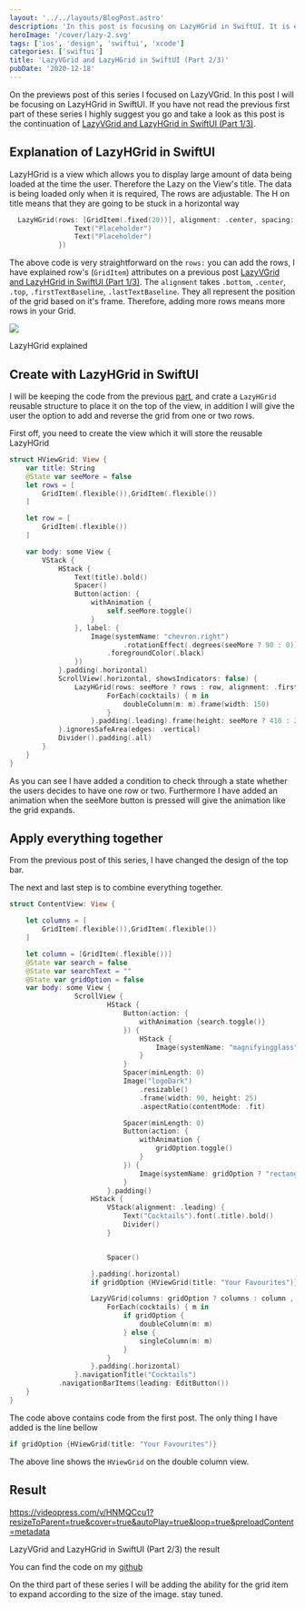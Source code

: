 ```yaml
---
layout: '../../layouts/BlogPost.astro'
description: 'In this post is focusing on LazyHGrid in SwiftUI. It is explained how to use LazyHGrid creating a stunning designed cocktail app'
heroImage: '/cover/lazy-2.svg'
tags: ['ios', 'design', 'swiftui', 'xcode']
categories: ['swiftui']
title: 'LazyVGrid and LazyHGrid in SwiftUI (Part 2/3)'
pubDate: '2020-12-18'
---
```


On the previews post of this series I focused on LazyVGrid. In this post I will be focusing on LazyHGrid in SwiftUI. If you have not read the previous first part of these series I highly suggest you go and take a look as this post is the continuation of [LazyVGrid and LazyHGrid in SwiftUI (Part 1/3)](https://thehappyprogrammer.com/lazyvgrid-and-lazyhgrid-in-swiftui-part-1/).

## Explanation of LazyHGrid in SwiftUI

LazyHGrid is a view which allows you to display large amount of data being loaded at the time the user. Therefore the Lazy on the View's title. The data is being loaded only when it is required, The rows are adjustable. The H on title means that they are going to be stuck in a horizontal way

```swift
  LazyHGrid(rows: [GridItem(.fixed(20))], alignment: .center, spacing: nil, pinnedViews: [], content: {
                Text("Placeholder")
                Text("Placeholder")
            })
```

The above code is very straightforward on the `rows:` you can add the rows, I have explained row's (`GridItem`) attributes on a previous post [LazyVGrid and LazyHGrid in SwiftUI (Part 1/3)](https://thehappyprogrammer.com/lazyvgrid-and-lazyhgrid-in-swiftui-part-1/). The `alignment` takes `.bottom`, `.center`, `.top`, `.firstTextBaseline`, `.lastTextBaseline`. They all represent the position of the grid based on it's frame. Therefore, adding more rows means more rows in your Grid.

![](/images/lazyhgrid.png)

LazyHGrid explained

## Create with LazyHGrid in SwiftUI

I will be keeping the code from the previous [part](https://thehappyprogrammer.com/lazyvgrid-and-lazyhgrid-in-swiftui-part-1/), and crate a `LazyHGrid` reusable structure to place it on the top of the view, in addition I will give the user the option to add and reverse the grid from one or two rows.

First off, you need to create the view which it will store the reusable LazyHGrid

```swift
struct HViewGrid: View {
    var title: String
    @State var seeMore = false
    let rows = [
        GridItem(.flexible()),GridItem(.flexible())
    ]

    let row = [
        GridItem(.flexible())
    ]

    var body: some View {
        VStack {
            HStack {
                Text(title).bold()
                Spacer()
                Button(action: {
                    withAnimation {
                        self.seeMore.toggle()
                    }
                }, label: {
                    Image(systemName: "chevron.right")
                            .rotationEffect(.degrees(seeMore ? 90 : 0))
                        .foregroundColor(.black)
                })
            }.padding(.horizontal)
            ScrollView(.horizontal, showsIndicators: false) {
                LazyHGrid(rows: seeMore ? rows : row, alignment: .firstTextBaseline) {
                        ForEach(cocktails) { m in
                            doubleColumn(m: m).frame(width: 150)
                        }
                    }.padding(.leading).frame(height: seeMore ? 410 : 200)
            }.ignoresSafeArea(edges: .vertical)
            Divider().padding(.all)
        }
    }
}
```

As you can see I have added a condition to check through a state whether the users decides to have one row or two. Furthermore I have added an animation when the seeMore button is pressed will give the animation like the grid expands.

## Apply everything together

From the previous post of this series, I have changed the design of the top bar.

The next and last step is to combine everything together.

```swift
struct ContentView: View {

    let columns = [
        GridItem(.flexible()),GridItem(.flexible())
    ]

    let column = [GridItem(.flexible())]
    @State var search = false
    @State var searchText = ""
    @State var gridOption = false
    var body: some View {
                ScrollView {
                        HStack {
                            Button(action: {
                                withAnimation {search.toggle()}
                            }) {
                                HStack {
                                    Image(systemName: "magnifyingglass").foregroundColor(.black).font(.title2)
                                }
                            }
                            Spacer(minLength: 0)
                            Image("logoDark")
                                .resizable()
                                .frame(width: 90, height: 25)
                                .aspectRatio(contentMode: .fit)

                            Spacer(minLength: 0)
                            Button(action: {
                                withAnimation {
                                    gridOption.toggle()
                                }
                            }) {
                                Image(systemName: gridOption ? "rectangle.grid.1x2.fill" : "square.grid.2x2.fill").foregroundColor(.black).font(.title2)
                            }
                        }.padding()
                    HStack {
                        VStack(alignment: .leading) {
                            Text("Cocktails").font(.title).bold()
                            Divider()
                        }


                        Spacer()

                    }.padding(.horizontal)
                    if gridOption {HViewGrid(title: "Your Favourites")}

                    LazyVGrid(columns: gridOption ? columns : column , alignment: .center) {
                        ForEach(cocktails) { m in
                            if gridOption {
                                doubleColumn(m: m)
                            } else {
                                singleColumn(m: m)
                            }
                        }
                    }.padding(.horizontal)
                }.navigationTitle("Cocktails")
            .navigationBarItems(leading: EditButton())
    }
}
```

The code above contains code from the first post. The only thing I have added is the line bellow

```swift
if gridOption {HViewGrid(title: "Your Favourites")}
```

The above line shows the `HViewGrid` on the double column view.

## Result

https://videopress.com/v/HNMQCcu1?resizeToParent=true&cover=true&autoPlay=true&loop=true&preloadContent=metadata

LazyVGrid and LazyHGrid in SwiftUI (Part 2/3) the result

You can find the code on my [github](https://github.com/MyNameIsBond/LazyStackSwiftUI)

On the third part of these series I will be adding the ability for the grid item to expand according to the size of the image. stay tuned.
